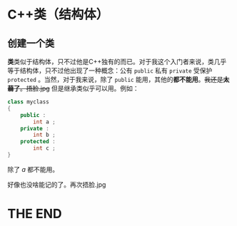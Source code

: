 # C++类（结构体）

## 创建一个类

**类**类似于结构体，只不过他是C++独有的而已。对于我这个入门者来说，类几乎等于结构体，只不过他出现了一种概念：公有 `public` 私有 `private` 受保护 `protected` 。当然，对于我来说，除了 `public` 能用，其他的**都不能用**。~~我还是**太蒻了**。捂脸.jpg~~ 但是继承类似乎可以用。例如：

```cpp
class myclass
{
    public :
        int a ;
    private :
        int b ;
    protected :
        int c ;
}
```

除了 $a$ 都不能用。

好像也没啥能记的了。再次捂脸.jpg

# THE END